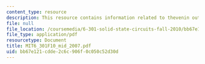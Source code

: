 ```yaml
---
content_type: resource
description: This resource contains information related to thevenin output resistance.
file: null
file_location: /coursemedia/6-301-solid-state-circuits-fall-2010/bb67e121cdde2c6c906f0c050c52d30d_MIT6_301F10_mid_2007.pdf
file_type: application/pdf
resourcetype: Document
title: MIT6_301F10_mid_2007.pdf
uid: bb67e121-cdde-2c6c-906f-0c050c52d30d
---
```


